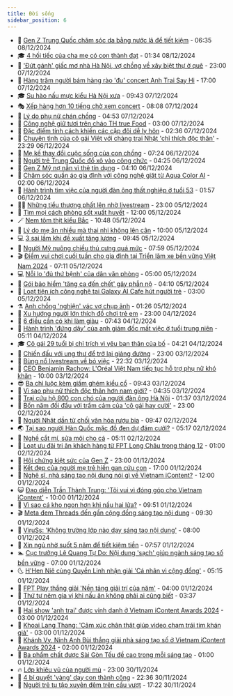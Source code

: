 ```yaml
---
title: Đời sống
sidebar_position: 6
---
```


<!-- vnexpress-doi-song:START -->
- 🚀 [Gen Z Trung Quốc chăm sóc da bằng nước lã để tiết kiệm](https://vnexpress.net/gen-z-trung-quoc-cham-soc-da-bang-nuoc-la-de-tiet-kiem-4825123.html) - 06:35 08/12/2024
- 🎓 [4 hối tiếc của cha mẹ có con thành đạt](https://vnexpress.net/4-hoi-tiec-cua-cha-me-co-con-thanh-dat-4825148.html) - 01:34 08/12/2024
- 🚦 [&#39;Đứt gánh&#39; giấc mơ nhà Hà Nội, vợ chồng về xây biệt thự ở quê](https://vnexpress.net/dut-ganh-giac-mo-nha-ha-noi-vo-chong-ve-xay-biet-thu-o-que-4823675.html) - 23:00 07/12/2024
- 🦣 [Hàng trăm người bám hàng rào &#39;đu&#39; concert Anh Trai Say Hi](https://vnexpress.net/hang-tram-nguoi-bam-hang-rao-du-concert-anh-trai-say-hi-4825179.html) - 17:00 07/12/2024
- 🎓 [Su hào nấu mực kiểu Hà Nội xưa](https://vnexpress.net/su-hao-nau-muc-kieu-ha-noi-xua-4824722.html) - 09:43 07/12/2024
- 🎭 [Xếp hàng hơn 10 tiếng chờ xem concert](https://vnexpress.net/xep-hang-hon-10-tieng-cho-xem-concert-4825073.html) - 08:08 07/12/2024
- 🦅 [Lý do phụ nữ chán chồng](https://vnexpress.net/ly-do-phu-nu-chan-chong-4824992.html) - 04:53 07/12/2024
- 🎃 [Công nghệ giữ tươi trên cháo TH true Food](https://vnexpress.net/cong-nghe-giu-tuoi-tren-chao-th-true-food-4824976.html) - 03:00 07/12/2024
- 💪 [Đặc điểm tính cách khiến các cặp đôi dễ ly hôn](https://vnexpress.net/dac-diem-tinh-cach-khien-cac-cap-doi-de-ly-hon-4824984.html) - 02:36 07/12/2024
- 🐻 [Chuyện tình của cô gái Việt với chàng trai Nhật &#39;chỉ thích độc thân&#39;](https://vnexpress.net/chuyen-tinh-cua-co-gai-viet-voi-chang-trai-nhat-chi-thich-doc-than-4823569.html) - 23:29 06/12/2024
- 🧠 [Mẹ kế thay đổi cuộc sống của con chồng](https://vnexpress.net/me-ke-thay-doi-cuoc-song-cua-con-chong-4823048.html) - 07:24 06/12/2024
- 🐘 [Người trẻ Trung Quốc đổ xô vào công chức](https://vnexpress.net/nguoi-tre-trung-quoc-do-xo-vao-cong-chuc-4824593.html) - 04:25 06/12/2024
- 👹 [Gen Z Mỹ nợ nần vì thẻ tín dụng](https://vnexpress.net/gen-z-my-no-nan-vi-the-tin-dung-4824527.html) - 04:10 06/12/2024
- 💂 [Chăm sóc quần áo gia đình với công nghệ giặt từ Aqua Color AI](https://vnexpress.net/cham-soc-quan-ao-gia-dinh-voi-cong-nghe-giat-tu-aqua-color-ai-4823280.html) - 02:00 06/12/2024
- 🦍 [Hành trình tìm việc của người đàn ông thất nghiệp ở tuổi 53](https://vnexpress.net/hanh-trinh-tim-viec-cua-nguoi-dan-ong-that-nghiep-o-tuoi-53-4823682.html) - 01:57 06/12/2024
- 🧑‍🏫 [Những tiểu thương phất lên nhờ livestream](https://vnexpress.net/nhung-tieu-thuong-phat-len-nho-livestream-4823417.html) - 23:00 05/12/2024
- 🧰 [Tìm mọi cách phòng sốt xuất huyết](https://vnexpress.net/tim-moi-cach-phong-sot-xuat-huyet-4824360.html) - 12:00 05/12/2024
- 🪄 [Nem tôm thịt kiểu Bắc](https://vnexpress.net/nem-tom-thit-kieu-bac-4824337.html) - 10:48 05/12/2024
- 🐲 [Lý do mẹ ăn nhiều mà thai nhi không lên cân](https://vnexpress.net/ly-do-me-an-nhieu-ma-thai-nhi-khong-len-can-4824148.html) - 10:00 05/12/2024
- 💻 [3 sai lầm khi đề xuất tăng lương](https://vnexpress.net/3-sai-lam-khi-de-xuat-tang-luong-4824212.html) - 09:45 05/12/2024
- 🐘 [Người Mỹ nuông chiều thú cưng quá mức](https://vnexpress.net/nguoi-my-nuong-chieu-thu-cung-qua-muc-4824253.html) - 07:59 05/12/2024
- 🎬 [Điểm vui chơi cuối tuần cho gia đình tại Triển lãm xe bền vững Việt Nam 2024](https://vnexpress.net/diem-vui-choi-cuoi-tuan-cho-gia-dinh-tai-trien-lam-xe-ben-vung-viet-nam-2024-4823570.html) - 07:11 05/12/2024
- 💻 [Nỗi lo &#39;đủ thứ bệnh&#39; của dân văn phòng](https://vnexpress.net/noi-lo-du-thu-benh-cua-dan-van-phong-4824127.html) - 05:00 05/12/2024
- 🧰 [Gói bảo hiểm &#39;tăng ca đến chết&#39; gây phẫn nộ](https://vnexpress.net/goi-bao-hiem-tang-ca-den-chet-gay-phan-no-4824066.html) - 04:10 05/12/2024
- 🫣 [Loạt tiện ích công nghệ tại Galaxy AI Cafe hút người trẻ](https://vnexpress.net/loat-tien-ich-cong-nghe-tai-galaxy-ai-cafe-hut-nguoi-tre-4824081.html) - 03:00 05/12/2024
- ⚗️ [Anh chồng &#39;nghiện&#39; vác vợ chụp ảnh](https://vnexpress.net/anh-chong-nghien-vac-vo-chup-anh-4823136.html) - 01:26 05/12/2024
- 🌊 [Xu hướng người lớn thích đồ chơi trẻ em](https://vnexpress.net/xu-huong-nguoi-lon-thich-do-choi-tre-em-4823681.html) - 23:00 04/12/2024
- 💃 [6 điều cần có khi làm giàu](https://vnexpress.net/6-dieu-can-co-khi-lam-giau-4823676.html) - 07:43 04/12/2024
- 🦆 [Hành trình &#39;đứng dậy&#39; của anh giám đốc mất việc ở tuổi trung niên](https://vnexpress.net/hanh-trinh-dung-day-cua-anh-giam-doc-mat-viec-o-tuoi-trung-nien-4823188.html) - 05:11 04/12/2024
- 🎓 [Cô gái 29 tuổi bị chỉ trích vì yêu bạn thân của bố](https://vnexpress.net/co-gai-29-tuoi-bi-chi-trich-vi-yeu-ban-than-cua-bo-4823628.html) - 04:21 04/12/2024
- 💪 [Chiến đấu với ung thư để trở lại giảng đường](https://vnexpress.net/chien-dau-voi-ung-thu-de-tro-lai-giang-duong-4822306.html) - 23:00 03/12/2024
- 🤔 [Bùng nổ livestream về bỏ việc](https://vnexpress.net/bung-no-livestream-ve-bo-viec-4823220.html) - 22:32 03/12/2024
- 🧰 [CEO Benjamin Rachow: L&#39;Oréal Việt Nam tiếp tục hỗ trợ phụ nữ khó khăn](https://vnexpress.net/ceo-benjamin-rachow-l-oreal-viet-nam-tiep-tuc-ho-tro-phu-nu-kho-khan-4823345.html) - 10:00 03/12/2024
- 😎 [Ba chỉ luộc kèm giấm ghém kiểu cổ](https://vnexpress.net/ba-chi-luoc-kem-giam-ghem-kieu-co-4823317.html) - 09:43 03/12/2024
- 🌮 [Vì sao phụ nữ thích độc thân hơn nam giới?](https://vnexpress.net/vi-sao-phu-nu-thich-doc-than-hon-nam-gioi-4822756.html) - 04:35 03/12/2024
- 🧠 [Trại cứu hộ 800 con chó của người đàn ông Hà Nội](https://vnexpress.net/trai-cuu-ho-800-con-cho-cua-nguoi-dan-ong-ha-noi-4821169.html) - 01:37 03/12/2024
- 🎡 [Bốn năm đối đầu với trầm cảm của &#39;cô gái hay cười&#39;](https://vnexpress.net/bon-nam-doi-dau-voi-tram-cam-cua-co-gai-hay-cuoi-4822225.html) - 23:00 02/12/2024
- 🎡 [Người Nhật dần từ chối văn hóa rượu bia](https://vnexpress.net/nguoi-nhat-dan-tu-choi-van-hoa-ruou-bia-4822830.html) - 09:47 02/12/2024
- 🌏 [Tại sao người Hàn Quốc mặc đồ đen dự đám cưới?](https://vnexpress.net/tai-sao-nguoi-han-quoc-mac-do-den-du-dam-cuoi-4822749.html) - 05:17 02/12/2024
- 🐻 [Nghề cắt mí, sửa môi cho cá](https://vnexpress.net/nghe-cat-mi-sua-moi-cho-ca-4822542.html) - 05:11 02/12/2024
- 💂 [Loạt ưu đãi tri ân khách hàng từ FPT Long Châu trong tháng 12](https://vnexpress.net/loat-uu-dai-tri-an-khach-hang-tu-fpt-long-chau-trong-thang-12-4822465.html) - 01:00 02/12/2024
- 🥸 [Hội chứng kiệt sức của Gen Z](https://vnexpress.net/hoi-chung-kiet-suc-cua-gen-z-4821839.html) - 23:00 01/12/2024
- 🌋 [Kết đẹp của người mẹ trẻ hiến gan cứu con](https://vnexpress.net/ket-dep-cua-nguoi-me-tre-hien-gan-cuu-con-4822023.html) - 17:00 01/12/2024
- 🦩 [Nghệ sĩ, nhà sáng tạo nội dung nói gì về Vietnam iContent?](https://vnexpress.net/nghe-si-nha-sang-tao-noi-dung-noi-gi-ve-vietnam-icontent-4822443.html) - 12:00 01/12/2024
- 😺 [Đạo diễn Trần Thành Trung: &#39;Tôi vui vì đóng góp cho Vietnam iContent&#39;](https://vnexpress.net/dao-dien-tran-thanh-trung-toi-vui-vi-dong-gop-cho-vietnam-icontent-4822501.html) - 10:00 01/12/2024
- 🐻 [Vì sao cá kho ngon hơn khi nấu hai lửa?](https://vnexpress.net/vi-sao-ca-kho-ngon-hon-khi-nau-hai-lua-4822518.html) - 09:51 01/12/2024
- 🎬 [Meta đem Threads đến gần cộng đồng sáng tạo nội dung](https://vnexpress.net/meta-dem-threads-den-gan-cong-dong-sang-tao-noi-dung-4822523.html) - 09:30 01/12/2024
- 🎊 [ViruSs: &#39;Không trường lớp nào dạy sáng tạo nội dung&#39;](https://vnexpress.net/viruss-khong-truong-lop-nao-day-sang-tao-noi-dung-4822420.html) - 08:00 01/12/2024
- 💄 [Xin ngủ nhờ suốt 5 năm để tiết kiệm tiền](https://vnexpress.net/xin-ngu-nho-suot-5-nam-de-tiet-kiem-tien-4822406.html) - 07:57 01/12/2024
- 🏊 [Cục trưởng Lê Quang Tự Do: Nội dung &#39;sạch&#39; giúp ngành sáng tạo số bền vững](https://vnexpress.net/cuc-truong-le-quang-tu-do-noi-dung-sach-giup-nganh-sang-tao-so-ben-vung-4822322.html) - 07:00 01/12/2024
- 🌜 [H&#39;Hen Niê cùng Quyền Linh nhận giải &#39;Cá nhân vì cộng đồng&#39;](https://vnexpress.net/h-hen-nie-cung-quyen-linh-nhan-giai-ca-nhan-vi-cong-dong-4822435.html) - 05:15 01/12/2024
- 🤡 [FPT Play thắng giải &#39;Nền tảng giải trí của năm&#39;](https://vnexpress.net/fpt-play-thang-giai-nen-tang-giai-tri-cua-nam-4822365.html) - 04:00 01/12/2024
- 🥰 [Thứ tự nêm gia vị khi nấu ăn không phải ai cũng biết](https://vnexpress.net/thu-tu-nem-gia-vi-khi-nau-an-khong-phai-ai-cung-biet-4822382.html) - 03:37 01/12/2024
- 🦍 [Hai show &#39;anh trai&#39; được vinh danh ở Vietnam iContent Awards 2024](https://vnexpress.net/hai-show-anh-trai-duoc-vinh-danh-o-vietnam-icontent-awards-2024-4822361.html) - 03:00 01/12/2024
- 🫣 [Khoai Lang Thang: &#39;Cảm xúc chân thật giúp video chạm trái tim khán giả&#39;](https://vnexpress.net/khoai-lang-thang-cam-xuc-chan-that-giup-video-cham-trai-tim-khan-gia-4822360.html) - 03:00 01/12/2024
- 🚦 [Khánh Vy, Ninh Anh Bùi thắng giải nhà sáng tạo số ở Vietnam iContent Awards 2024](https://vnexpress.net/khanh-vy-ninh-anh-bui-thang-giai-nha-sang-tao-so-o-vietnam-icontent-awards-2024-4822366.html) - 02:00 01/12/2024
- 🐘 [Ba phẩm chất được Sài Gòn Tếu đề cao trong mỗi sáng tạo](https://vnexpress.net/ba-pham-chat-duoc-sai-gon-teu-de-cao-trong-moi-sang-tao-4822323.html) - 01:00 01/12/2024
- 🔥 [Lớp khiêu vũ của người mù](https://vnexpress.net/lop-khieu-vu-cua-nguoi-mu-4822061.html) - 23:00 30/11/2024
- 🎃 [4 bí quyết &#39;vàng&#39; dạy con thành công](https://vnexpress.net/4-bi-quyet-vang-day-con-thanh-cong-4822066.html) - 22:36 30/11/2024
- 🥳 [Người trẻ tụ tập xuyên đêm trên cầu vượt](https://vnexpress.net/nguoi-tre-tu-tap-xuyen-dem-tren-cau-vuot-4820697.html) - 17:22 30/11/2024<!-- vnexpress-doi-song:END -->
